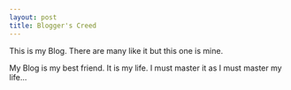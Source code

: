 ```yaml
---
layout: post
title: Blogger's Creed
---
```


This is my Blog. There are many like it but this one is mine.

My Blog is my best friend. It is my life. I must master it as I must master my life...
